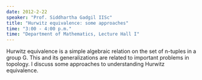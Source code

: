 ```yaml
---
date: 2012-2-22
speaker: "Prof. Siddhartha Gadgil IISc"
title: "Hurwitz equivalence: some approaches"
time: "3:00 - 4:00 p.m." 
time: "Department of Mathematics, Lecture Hall I"
---
```

Hurwitz equivalence is a simple algebraic relation on the set of
n-tuples in a group G. This and its generalizations are related to
important problems in topology. I discuss some approaches to
understanding Hurwitz equivalence.
